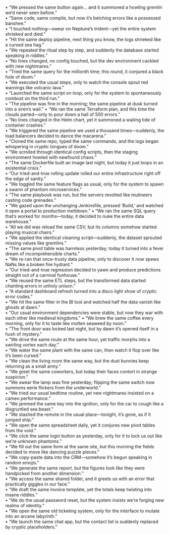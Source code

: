 • “We pressed the same button again… and it summoned a howling gremlin we’d never seen before.”  
• “Same code, same compile, but now it’s belching errors like a possessed banshee.”  
• “I touched nothing—swear on Neptune’s trident—yet the entire system shrieked and died.”  
• “Hit the same deploy pipeline, next thing you know, the logs shrieked like a cursed sea hag.”  
• “We repeated the ritual step by step, and suddenly the database started speaking in riddles.”  
• “No lines changed, no config touched, but the dev environment cackled with new nightmares.”  
• “Tried the same query for the millionth time; this round, it conjured a black hole of doom.”  
• “We executed the usual steps, only to watch the console spout red warnings like volcanic lava.”  
• “Launched the same script on loop, only for the system to spontaneously combust on the third run.”  
• “The pipeline was fine in the morning; the same pipeline at dusk turned into a siren’s wail.”
• “We ran the same Terraform plan, and this time the clouds parted—only to pour down a hail of 500 errors.”  
• “No lines changed in the Helm chart, yet it summoned a wailing tide of container crashes.”  
• “We triggered the same pipeline we used a thousand times—suddenly, the load balancers decided to dance the macarena.”  
• “Cloned the same repo, typed the same commands, and the logs began whispering in cryptic tongues of doom.”  
• “We scrolled through identical config scripts, then the staging environment howled with newfound chaos.”  
• “The same Dockerfile built an image last night, but today it just loops in an existential crisis.”  
• “Our tried-and-true rolling update rolled our entire infrastructure right off the edge of sanity.”  
• “We toggled the same feature flags as usual, only for the system to spawn a swarm of phantom microservices.”  
• “The same playbook was run, but the servers revolted like mutineers casting code grenades.”  
• “We gazed upon the unchanging Jenkinsfile, pressed ‘Build,’ and watched it open a portal to production meltdown.”
• “We ran the same SQL query that’s worked for months—today, it decided to nuke the entire data warehouse.”  
• “All we did was reload the same CSV, but its columns somehow started playing musical chairs.”  
• “We applied the identical cleaning script—suddenly, the dataset sprouted missing values like gremlins.”  
• “The same pivot table was harmless yesterday; today it turned into a fever dream of incomprehensible charts.”  
• “We re-ran that once-trusty data pipeline, only to discover it now spews NaNs like a broken fire hydrant.”  
• “Our tried-and-true regression decided to yawn and produce predictions straight out of a carnival funhouse.”  
• “We reused the same ETL steps, but the transformed data started chanting errors in unholy unison.”  
• “A standard dashboard refresh turned into a disco light show of cryptic error codes.”  
• “We hit the same filter in the BI tool and watched half the data vanish like ghosts at dawn.”  
• “Our usual environment dependencies were stable, but now they war with each other like medieval kingdoms.”
• “We brew the same coffee every morning, only for it to taste like molten seaweed by noon.”  
• “The front door was locked last night, but by dawn it’s opened itself in a hush of mystery.”  
• “We drive the same route at the same hour, yet traffic morphs into a swirling vortex each day.”  
• “We water the same plant with the same can, then watch it flop over like it’s been cursed.”  
• “We clean the living room the same way, but the dust bunnies keep returning as a small army.”  
• “We greet the same coworkers, but today their faces contort in strange suspicion.”  
• “We swear the lamp was fine yesterday; flipping the same switch now summons eerie flickers from the underworld.”  
• “We tried our usual bedtime routine, yet new nightmares insisted on a cameo performance.”  
• “We jammed the same key into the ignition, only for the car to cough like a disgruntled sea beast.”  
• “We stashed the remote in the usual place—tonight, it’s gone, as if it jumped ship.”  
• “We open the same spreadsheet daily, yet it conjures new pivot tables from the void.”  
• “We click the same login button as yesterday, only for it to lock us out like we’re unknown phantoms.”  
• “We fill out the same form at the same site, but this morning the fields decided to move like dancing puzzle pieces.”  
• “We copy-paste data into the CRM—somehow it’s begun speaking in random emojis.”  
• “We generate the same report, but the figures look like they were handpicked from another dimension.”  
• “We access the same shared folder, and it greets us with an error that practically giggles in our face.”  
• “We draft the same invoice template, yet the totals keep twisting into insane riddles.”  
• “We do the usual password reset, but the system insists we’re forging new realms of identity.”  
• “We open the same old ticketing system, only for the interface to mutate into an arcane labyrinth.”  
• “We launch the same chat app, but the contact list is suddenly replaced by cryptic placeholders.”